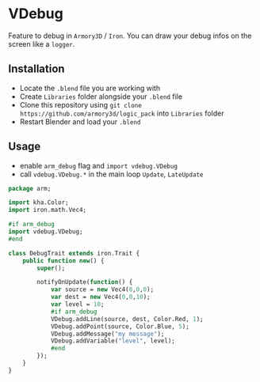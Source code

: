 
# VDebug

Feature to debug in `Armory3D` / `Iron`. You can draw your debug infos on the screen like a `logger`.

## Installation

- Locate the `.blend` file you are working with
- Create `Libraries` folder alongside your `.blend` file
- Clone this repository using `git clone https://github.com/armory3d/logic_pack` into `Libraries` folder
- Restart Blender and load your `.blend`

## Usage

* enable `arm_debug` flag and `import vdebug.VDebug`
* call `vdebug.VDebug.*` in the main loop  `Update`, `LateUpdate`

```haxe
package arm;

import kha.Color;
import iron.math.Vec4;

#if arm_debug
import vdebug.VDebug;
#end

class DebugTrait extends iron.Trait {
	public function new() {
		super();

		notifyOnUpdate(function() {
			var source = new Vec4(0,0,0);
			var dest = new Vec4(0,0,10);
			var level = 10;
			#if arm_debug
			VDebug.addLine(source, dest, Color.Red, 1);
			VDebug.addPoint(source, Color.Blue, 5);
			VDebug.addMessage("my message");
			VDebug.addVariable("level", level);
			#end
		});
	}
}
```
 
 
